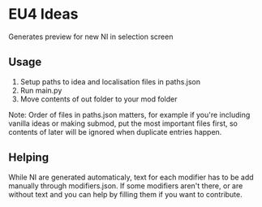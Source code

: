 # EU4 Ideas
Generates preview for new NI in selection screen

## Usage
1. Setup paths to idea and localisation files in paths.json
2. Run main.py
3. Move contents of out folder to your mod folder

Note: Order of files in paths.json matters, for example if you're including vanilla ideas or making submod, put the most important files first, so contents of later will be ignored when duplicate entries happen.

## Helping
While NI are generated automaticaly, text for each modifier has to be add manually through modifiers.json. If some modifiers aren't there, or are without text and you can help by filling them if you want to contribute.
